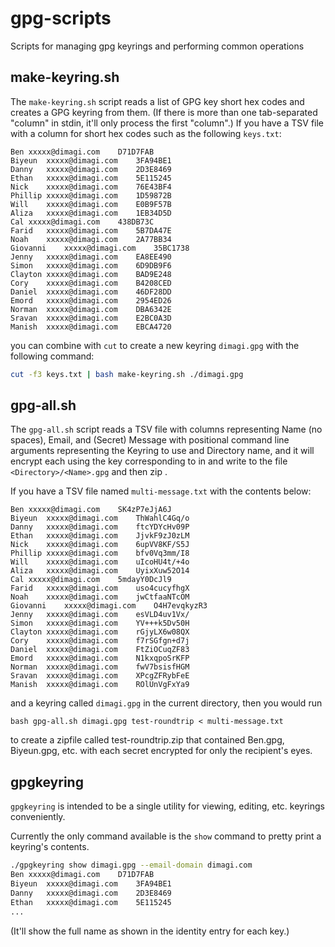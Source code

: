 # gpg-scripts
Scripts for managing gpg keyrings and performing common operations

## make-keyring.sh
The `make-keyring.sh` script reads a list of GPG key short hex codes and creates a GPG keyring from them. (If there is more than one tab-separated "column" in stdin, it'll only process the first "column".)
If you have a TSV file with a column for short hex codes such as the following `keys.txt`:

```
Ben	xxxxx@dimagi.com	D71D7FAB
Biyeun	xxxxx@dimagi.com	3FA94BE1
Danny	xxxxx@dimagi.com	2D3E8469
Ethan	xxxxx@dimagi.com	5E115245
Nick	xxxxx@dimagi.com	76E43BF4
Phillip	xxxxx@dimagi.com	1D59872B
Will	xxxxx@dimagi.com	E0B9F57B
Aliza	xxxxx@dimagi.com	1EB34D5D
Cal	xxxxx@dimagi.com	438DB73C
Farid	xxxxx@dimagi.com	5B7DA47E
Noah	xxxxx@dimagi.com	2A77BB34
Giovanni	xxxxx@dimagi.com	35BC1738
Jenny	xxxxx@dimagi.com	EA8EE490
Simon	xxxxx@dimagi.com	6D9DB9F6
Clayton	xxxxx@dimagi.com	BAD9E248
Cory	xxxxx@dimagi.com	B4208CED
Daniel	xxxxx@dimagi.com	46DF28DD
Emord	xxxxx@dimagi.com	2954ED26
Norman	xxxxx@dimagi.com	DBA6342E
Sravan	xxxxx@dimagi.com	E2BC0A3D
Manish	xxxxx@dimagi.com	EBCA4720
```

you can combine with `cut` to create a new keyring `dimagi.gpg` with the following command:

```bash
cut -f3 keys.txt | bash make-keyring.sh ./dimagi.gpg
```
## gpg-all.sh

The `gpg-all.sh` script reads a TSV file with columns representing Name (no spaces), Email, and (Secret) Message with positional command line arguments representing the Keyring to use and Directory name, and it will encrypt each <Message> using the key corresponding to <Email> in <Keyring> and write to the file `<Directory>/<Name>.gpg` and then zip <Directory>.

If you have a TSV file named `multi-message.txt` with the contents below:

```
Ben	xxxxx@dimagi.com	SK4zP7eJjA6J
Biyeun	xxxxx@dimagi.com	ThWahlC4Gq/o
Danny	xxxxx@dimagi.com	ftcYDYcHv09P
Ethan	xxxxx@dimagi.com	JjvkF9zJ0zLM
Nick	xxxxx@dimagi.com	6upVV8KF/S5J
Phillip	xxxxx@dimagi.com	bfv0Vq3mm/I8
Will	xxxxx@dimagi.com	uIcoHU4t/+4o
Aliza	xxxxx@dimagi.com	UyixXuw52O14
Cal	xxxxx@dimagi.com	5mdayY0DcJl9
Farid	xxxxx@dimagi.com	uso4cucyfhgX
Noah	xxxxx@dimagi.com	jwCtfaaNTcOM
Giovanni	xxxxx@dimagi.com	O4H7evqkyzR3
Jenny	xxxxx@dimagi.com	esVLD4uv1Vx/
Simon	xxxxx@dimagi.com	YV+++k5Dv50H
Clayton	xxxxx@dimagi.com	rGjyLX6w08QX
Cory	xxxxx@dimagi.com	f7rSGfgn+d7j
Daniel	xxxxx@dimagi.com	FtZiOCuqZF83
Emord	xxxxx@dimagi.com	N1kxqpoSrKFP
Norman	xxxxx@dimagi.com	fwV7bsisfHGM
Sravan	xxxxx@dimagi.com	XPcgZFRybFeE
Manish	xxxxx@dimagi.com	ROlUnVgFxYa9
```

and a keyring called `dimagi.gpg` in the current directory, then you would run

```
bash gpg-all.sh dimagi.gpg test-roundtrip < multi-message.txt
```

to create a zipfile called test-roundtrip.zip that contained Ben.gpg, Biyeun.gpg, etc. with each secret encrypted for only the recipient's eyes.

## gpgkeyring

`gpgkeyring` is intended to be a single utility for viewing, editing, etc. keyrings conveniently.

Currently the only command available is the `show` command to pretty print a keyring's contents.

```bash
./gpgkeyring show dimagi.gpg --email-domain dimagi.com
Ben	xxxxx@dimagi.com	D71D7FAB
Biyeun	xxxxx@dimagi.com	3FA94BE1
Danny	xxxxx@dimagi.com	2D3E8469
Ethan	xxxxx@dimagi.com	5E115245
...
```
(It'll show the full name as shown in the identity entry for each key.)

